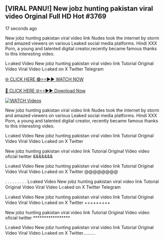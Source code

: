 ## [VIRAL PANU!] New jobz hunting pakistan viral video Orginal Full HD Hot #3769

17 seconds ago

New jobz hunting pakistan viral video link Nudes took the internet by storm and amazed viewers on various Leaked social media platforms. Hindi XXX Porn, a young and talented digital creator,recently became famous thanks to this interesting video.

L𝚎aked Video New jobz hunting pakistan viral video link Tutorial Original Video Viral Video L𝚎aked on X Twitter Telegram

[🌐 CLICK HERE 🟢==►► WATCH NOW](https://dekho-ki-hoy-07-2k25.blogspot.com/2025/01/viral-tv.html)

[🔴 CLICK HERE 🌐==►► Download Now](https://dekho-ki-hoy-07-2k25.blogspot.com/2025/01/viral-tv.html)

[![WATCH Videos](https://i.imgur.com/KtWmlQT.gif)](https://dekho-ki-hoy-07-2k25.blogspot.com/2025/01/viral-tv.html)

New jobz hunting pakistan viral video link Nudes took the internet by storm and amazed viewers on various Leaked social media platforms. Hindi XXX Porn, a young and talented digital creator, recently became famous thanks to this interesting video.

L𝚎aked Video New jobz hunting pakistan viral video link Tutorial Original Video Viral Video L𝚎aked on X Twitter

New jobz hunting pakistan viral video link Tutorial Original Video video oficial twitter &&&&&&&

L𝚎aked Video New jobz hunting pakistan viral video link Tutorial Original Video Viral Video L𝚎aked on X Twitter @@@@@@@@

. . . . . . . . . L𝚎aked Video New jobz hunting pakistan viral video link Tutorial Original Video Viral Video L𝚎aked on X Twitter Telegram

L𝚎aked Video New jobz hunting pakistan viral video link Tutorial Original Video Viral Video L𝚎aked on X Twitter +++++++++

New jobz hunting pakistan viral video link Tutorial Original Video video oficial twitter *****************

L𝚎aked Video New jobz hunting pakistan viral video link Tutorial Original Video Viral Video L𝚎aked on X Twitter..........